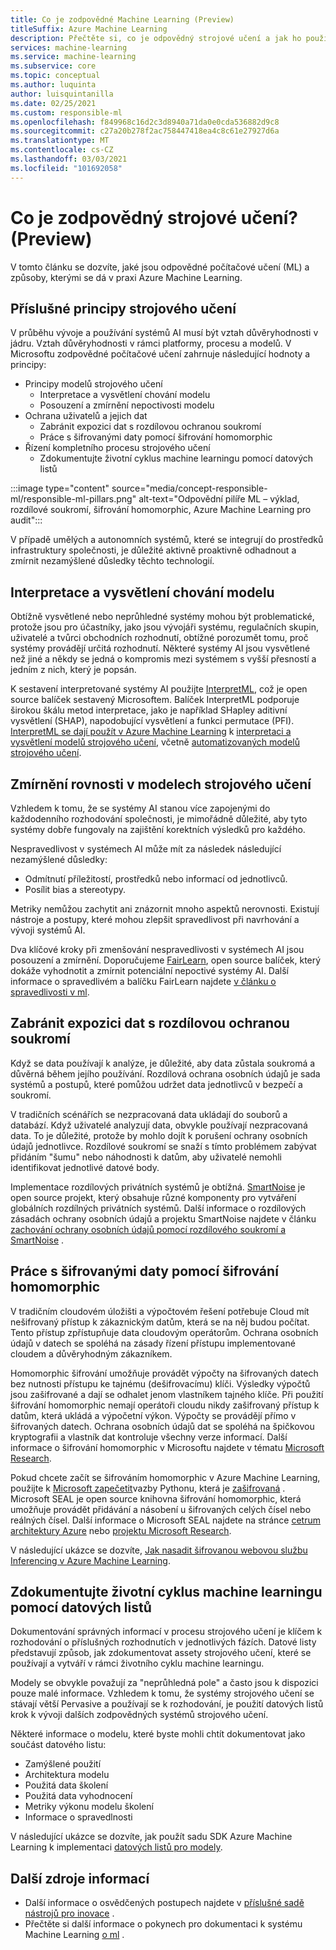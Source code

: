 ```yaml
---
title: Co je zodpovědné Machine Learning (Preview)
titleSuffix: Azure Machine Learning
description: Přečtěte si, co je odpovědný strojové učení a jak ho používat s Azure Machine Learning k pochopení modelů, ochraně dat a řízení životního cyklu modelu.
services: machine-learning
ms.service: machine-learning
ms.subservice: core
ms.topic: conceptual
ms.author: luquinta
author: luisquintanilla
ms.date: 02/25/2021
ms.custom: responsible-ml
ms.openlocfilehash: f849968c16d2c3d8940a71da0e0cda536882d9c8
ms.sourcegitcommit: c27a20b278f2ac758447418ea4c8c61e27927d6a
ms.translationtype: MT
ms.contentlocale: cs-CZ
ms.lasthandoff: 03/03/2021
ms.locfileid: "101692058"
---
```

# <a name="what-is-responsible-machine-learning-preview"></a>Co je zodpovědný strojové učení? (Preview)

V tomto článku se dozvíte, jaké jsou odpovědné počítačové učení (ML) a způsoby, kterými se dá v praxi Azure Machine Learning.

## <a name="responsible-machine-learning-principles"></a>Příslušné principy strojového učení

V průběhu vývoje a používání systémů AI musí být vztah důvěryhodnosti v jádru. Vztah důvěryhodnosti v rámci platformy, procesu a modelů. V Microsoftu zodpovědné počítačové učení zahrnuje následující hodnoty a principy:

- Principy modelů strojového učení
  - Interpretace a vysvětlení chování modelu
  - Posouzení a zmírnění nepoctivosti modelu
- Ochrana uživatelů a jejich dat
  - Zabránit expozici dat s rozdílovou ochranou soukromí
  - Práce s šifrovanými daty pomocí šifrování homomorphic
- Řízení kompletního procesu strojového učení
  - Zdokumentujte životní cyklus machine learningu pomocí datových listů

:::image type="content" source="media/concept-responsible-ml/responsible-ml-pillars.png" alt-text="Odpovědní pilíře ML – výklad, rozdílové soukromí, šifrování homomorphic, Azure Machine Learning pro audit":::

V případě umělých a autonomních systémů, které se integrují do prostředků infrastruktury společnosti, je důležité aktivně proaktivně odhadnout a zmírnit nezamýšlené důsledky těchto technologií.

## <a name="interpret-and-explain-model-behavior"></a>Interpretace a vysvětlení chování modelu

Obtížně vysvětlené nebo neprůhledné systémy mohou být problematické, protože jsou pro účastníky, jako jsou vývojáři systému, regulačních skupin, uživatelé a tvůrci obchodních rozhodnutí, obtížné porozumět tomu, proč systémy provádějí určitá rozhodnutí. Některé systémy AI jsou vysvětlené než jiné a někdy se jedná o kompromis mezi systémem s vyšší přesností a jedním z nich, který je popsán.

K sestavení interpretované systémy AI použijte [InterpretML](https://github.com/interpretml/interpret), což je open source balíček sestavený Microsoftem. Balíček InterpretML podporuje širokou škálu metod interpretace, jako je například SHapley aditivní vysvětlení (SHAP), napodobující vysvětlení a funkci permutace (PFI).  [InterpretML se dají použít v Azure Machine Learning](how-to-machine-learning-interpretability.md) k [interpretaci a vysvětlení modelů strojového učení](how-to-machine-learning-interpretability-aml.md), včetně [automatizovaných modelů strojového učení](how-to-machine-learning-interpretability-automl.md).

## <a name="mitigate-fairness-in-machine-learning-models"></a>Zmírnění rovnosti v modelech strojového učení

Vzhledem k tomu, že se systémy AI stanou více zapojenými do každodenního rozhodování společnosti, je mimořádně důležité, aby tyto systémy dobře fungovaly na zajištění korektních výsledků pro každého.

Nespravedlivost v systémech AI může mít za následek následující nezamýšlené důsledky:

- Odmítnutí příležitostí, prostředků nebo informací od jednotlivců.
- Posílit bias a stereotypy.

Metriky nemůžou zachytit ani znázornit mnoho aspektů nerovnosti. Existují nástroje a postupy, které mohou zlepšit spravedlivost při navrhování a vývoji systémů AI.

Dva klíčové kroky při zmenšování nespravedlivosti v systémech AI jsou posouzení a zmírnění. Doporučujeme [FairLearn](https://github.com/fairlearn/fairlearn), open source balíček, který dokáže vyhodnotit a zmírnit potenciální nepoctivé systémy AI. Další informace o spravedlivém a balíčku FairLearn najdete [v článku o spravedlivosti v ml](./concept-fairness-ml.md).

## <a name="prevent-data-exposure-with-differential-privacy"></a>Zabránit expozici dat s rozdílovou ochranou soukromí

Když se data používají k analýze, je důležité, aby data zůstala soukromá a důvěrná během jejího používání. Rozdílová ochrana osobních údajů je sada systémů a postupů, které pomůžou udržet data jednotlivců v bezpečí a soukromí.

V tradičních scénářích se nezpracovaná data ukládají do souborů a databází. Když uživatelé analyzují data, obvykle používají nezpracovaná data. To je důležité, protože by mohlo dojít k porušení ochrany osobních údajů jednotlivce. Rozdílové soukromí se snaží s tímto problémem zabývat přidáním "šumu" nebo náhodnosti k datům, aby uživatelé nemohli identifikovat jednotlivé datové body.

Implementace rozdílových privátních systémů je obtížná. [SmartNoise](https://github.com/opendifferentialprivacy/smartnoise-core) je open source projekt, který obsahuje různé komponenty pro vytváření globálních rozdílných privátních systémů. Další informace o rozdílových zásadách ochrany osobních údajů a projektu SmartNoise najdete v článku [zachování ochrany osobních údajů pomocí rozdílového soukromí a SmartNoise](./concept-differential-privacy.md) .

## <a name="work-on-encrypted-data-with-homomorphic-encryption"></a>Práce s šifrovanými daty pomocí šifrování homomorphic

V tradičním cloudovém úložišti a výpočtovém řešení potřebuje Cloud mít nešifrovaný přístup k zákaznickým datům, která se na něj budou počítat. Tento přístup zpřístupňuje data cloudovým operátorům. Ochrana osobních údajů v datech se spoléhá na zásady řízení přístupu implementované cloudem a důvěryhodným zákazníkem.

Homomorphic šifrování umožňuje provádět výpočty na šifrovaných datech bez nutnosti přístupu ke tajnému (dešifrovacímu) klíči. Výsledky výpočtů jsou zašifrované a dají se odhalet jenom vlastníkem tajného klíče. Při použití šifrování homomorphic nemají operátoři cloudu nikdy zašifrovaný přístup k datům, která ukládá a výpočetní výkon. Výpočty se provádějí přímo v šifrovaných datech. Ochrana osobních údajů dat se spoléhá na špičkovou kryptografii a vlastník dat kontroluje všechny verze informací. Další informace o šifrování homomorphic v Microsoftu najdete v tématu [Microsoft Research](https://www.microsoft.com/research/project/homomorphic-encryption/).

Pokud chcete začít se šifrováním homomorphic v Azure Machine Learning, použijte k [Microsoft zapečetit](https://github.com/microsoft/SEAL)vazby Pythonu, která je [zašifrovaná](https://pypi.org/project/encrypted-inference/) . Microsoft SEAL je open source knihovna šifrování homomorphic, která umožňuje provádět přidávání a násobení u šifrovaných celých čísel nebo reálných čísel. Další informace o Microsoft SEAL najdete na stránce [cetrum architektury Azure](/azure/architecture/solution-ideas/articles/homomorphic-encryption-seal) nebo [projektu Microsoft Research](https://www.microsoft.com/research/project/microsoft-seal/).

V následující ukázce se dozvíte, [Jak nasadit šifrovanou webovou službu Inferencing v Azure Machine Learning](how-to-homomorphic-encryption-seal.md).

## <a name="document-the-machine-learning-lifecycle-with-datasheets"></a>Zdokumentujte životní cyklus machine learningu pomocí datových listů

Dokumentování správných informací v procesu strojového učení je klíčem k rozhodování o příslušných rozhodnutích v jednotlivých fázích. Datové listy představují způsob, jak zdokumentovat assety strojového učení, které se používají a vytváří v rámci životního cyklu machine learningu.

Modely se obvykle považují za "neprůhledná pole" a často jsou k dispozici pouze malé informace. Vzhledem k tomu, že systémy strojového učení se stávají větší Pervasive a používají se k rozhodování, je použití datových listů krok k vývoji dalších zodpovědných systémů strojového učení.

Některé informace o modelu, které byste mohli chtít dokumentovat jako součást datového listu:

- Zamýšlené použití
- Architektura modelu
- Použitá data školení
- Použitá data vyhodnocení
- Metriky výkonu modelu školení
- Informace o spravedlnosti

V následující ukázce se dozvíte, jak použít sadu SDK Azure Machine Learning k implementaci [datových listů pro modely](https://github.com/microsoft/MLOps/blob/master/pytorch_with_datasheet/model_with_datasheet.ipynb).

## <a name="additional-resources"></a>Další zdroje informací

- Další informace o osvědčených postupech najdete v [příslušné sadě nástrojů pro inovace](/azure/architecture/guide/responsible-innovation/) .
- Přečtěte si další informace o pokynech pro dokumentaci k systému Machine Learning [o ml](https://www.partnershiponai.org/about-ml/) .